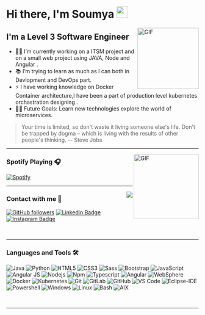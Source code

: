 # Hi there, I'm Soumya <img width="30px" src="https://media.tenor.com/images/3b388fe03da271d2674faf85eb7c3fcd/tenor.gif" />

<img align="right" alt="GIF" height="160px" src="https://media.giphy.com/media/du3J3cXyzhj75IOgvA/giphy.gif" />

## I'm a Level 3 Software Engineer  

- 👨‍💻 I’m currently working on a ITSM project and on a small web project using JAVA, Node and Angular .
- 📚 I’m trying to learn as much as I can both in Devlopment and DevOps part.
- ⚡ I have working knowledge on Docker Container architecture,I have been a part of production level kubernetes orchastration designing .
- 💪🏼 Future Goals: Learn new technologies explore the world of microservices.

> Your time is limited, so don't waste it living someone else's life. Don't be trapped by dogma – which is living with the results of other people's thinking.
> -- Steve Jobs

---

<img align="right" alt="GIF" height="170px" src="https://media.giphy.com/media/J5B1Y8QZnzXXbLQIBu/giphy.gif" />

### Spotify Playing 🎧

[![Spotify](https://novatorem.bgstatic.vercel.app/api/spotify)](https://open.spotify.com/playlist/37i9dQZF1DWZeKCadgRdKQ)

---

<img align="right" src="http://estruyf-github.azurewebsites.net/api/VisitorHit?user=soumyaprasadrana&repo=soumyaprasadrana&countColorcountColor&countColor=%237B1E7B"/>

### Contact with me 📝

[![GitHub followers](https://img.shields.io/github/followers/soumyaprasadrana?style=social)](https://www.github.com/soumyaprasadrana)
[![Linkedin Badge](https://img.shields.io/badge/-soumya-blue?style=flat-square&logo=Linkedin&logoColor=white&link=https://www.linkedin.com/in/soumya-prasad-rana-5a7a6b70/)](https://www.linkedin.com/in/soumya-prasad-rana-5a7a6b70/)
[![Instagram Badge](https://img.shields.io/badge/-cluster_admin-purple?style=flat-square&logo=Instagram&logoColor=white&link=https://www.instagram.com/cluster_admin/)](https://www.instagram.com/cluster_admin/)


<br />

---

### Languages and Tools 🛠 

![Java](http://img.shields.io/badge/-Java-5B4638?style=flat-square&logo=java&logoColor=ffffff)
![Python](http://img.shields.io/badge/-Python-3776AB?style=flat-square&logo=python&logoColor=ffffff)
![HTML5](https://img.shields.io/badge/-HTML5-%23E44D27?style=flat-square&logo=html5&logoColor=ffffff)
![CSS3](https://img.shields.io/badge/-CSS3-%231572B6?style=flat-square&logo=css3)
![Sass](https://img.shields.io/badge/-Sass-%23CC6699?style=flat-square&logo=sass&logoColor=ffffff)
![Bootstrap](https://img.shields.io/badge/-Bootstrap-563D7C?style=flat-square&logo=Bootstrap)
![JavaScript](https://img.shields.io/badge/-JavaScript-%23F7DF1C?style=flat-square&logo=javascript&logoColor=000000&labelColor=%23F7DF1C&color=%23FFCE5A)
![Angular JS](https://img.shields.io/badge/-AngularJS-000000?style=flat-square&logo=angularjs)
![Nodejs](https://img.shields.io/badge/-Nodejs-339933?style=flat-square&logo=Node.js&logoColor=ffffff)
![Npm](https://img.shields.io/badge/-npm-CB3837?style=flat-square&logo=npm)
![Typescript](http://img.shields.io/badge/-Typescript-0078D6?style=flat-square&logo=typescript&logoColor=ffffff)
![Angular](https://img.shields.io/badge/-Angular-CC2927?style=flat-square&logo=angular)
![WebSphere](https://img.shields.io/badge/-Web%20Sphere-CC2927?style=flat-square&logo=ibm-web-sphere&logoColor=ffffff)
![Docker](http://img.shields.io/badge/-Docker-5391FE?style=flat-square&logo=docker&logoColor=ffffff)
![Kubernetes](http://img.shields.io/badge/-Kuberenetes-0078D6?style=flat-square&logo=kubernetes&logoColor=ffffff)
![Git](https://img.shields.io/badge/-Git-%23F05032?style=flat-square&logo=git&logoColor=%23ffffff)
![GitLab](https://img.shields.io/badge/-GitLab-FCA121?style=flat-square&logo=gitlab)
![GitHub](https://img.shields.io/badge/-GitHub-181717?style=flat-square&logo=github)
![VS Code](http://img.shields.io/badge/-VS%20Code-007ACC?style=flat-square&logo=visual-studio-code&logoColor=ffffff)
![Eclipse-IDE](http://img.shields.io/badge/-Eclipse-2C2255?style=flat-square&logo=eclipse&logoColor=ffffff)
![Powershell](http://img.shields.io/badge/-Powershell-5391FE?style=flat-square&logo=powershell&logoColor=ffffff)
![Windows](http://img.shields.io/badge/-Windows-0078D6?style=flat-square&logo=windows&logoColor=ffffff)
![Linux](http://img.shields.io/badge/-Linux-0078D6?style=flat-square&logo=linux&logoColor=ffffff)
![Bash](http://img.shields.io/badge/-Linux-0078D6?style=flat-square&logo=bash&logoColor=ffffff)
![AIX](http://img.shields.io/badge/-AIX-0078D6?style=flat-square&logo=aix&logoColor=ffffff)

<br/>

---
<!--
<br/>

  <h2 align="center"> Github Statistics 📈 </h2>
  
  <div align="center"> 
     <a href="">
      <img align="center" src="https://github-readme-stats-sigma-five.vercel.app/api?username=soumyaprasadrana&show_icons=true&include_all_commits=true&count_private=true&theme=react&line_height=40" />
    </a>
    <a href="">
      <img align="center" src="https://github-readme-stats.vercel.app/api/top-langs/?username=soumyaprasadrana&theme=react&line_height=40&hide=css"/>
    </a>
</div

<br/>
---

-->


<!---
soumyaprasadrana/soumyaprasadrana is a ✨ special ✨ repository because its `README.md` (this file) appears on your GitHub profile.
You can click the Preview link to take a look at your changes.
--->
